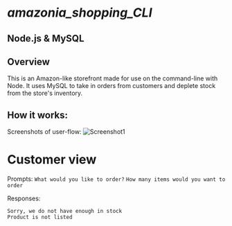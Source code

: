 # _amazonia_shopping_CLI_

## Node.js & MySQL

## Overview

This is an Amazon-like storefront made for use on the command-line with Node. It uses MySQL to take in orders from customers and deplete stock from the store's inventory.

<!-- As a bonus task, you can program your app to track product sales across your store's departments and then provide a summary of the highest-grossing departments in the store. -->

## How it works:

Screenshots of user-flow:
![Screenshot1](../screen.png)

# Customer view
Prompts:
`What would you like to order?`
`How many items would you want to order`

Responses:
```
Sorry, we do not have enough in stock
Product is not listed

```
